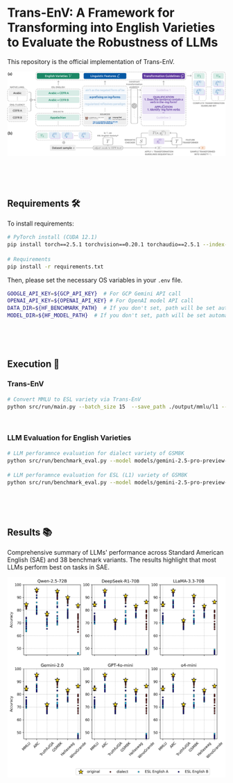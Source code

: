 # Trans-EnV: A Framework for Transforming into English Varieties to Evaluate the Robustness of LLMs
This repository is the official implementation of Trans-EnV.
<p align="center">
    <img src="docs/figs/figure1.png"/>
</p>

&nbsp;

&nbsp;



## Requirements 🛠️
To install requirements:
```bash
# PyTorch install (CUDA 12.1)
pip install torch==2.5.1 torchvision==0.20.1 torchaudio==2.5.1 --index-url https://download.pytorch.org/whl/cu121

# Requirements
pip install -r requirements.txt
```

Then, please set the necessary OS variables in your `.env` file.
```bash
GOOGLE_API_KEY=${GCP_API_KEY}  # For GCP Gemini API call
OPENAI_API_KEY=${OPENAI_API_KEY} # For OpenAI model API call
DATA_DIR=${HF_BENCHMARK_PATH}  # If you don't set, path will be set automatically `/home/${user}/.cache/huggingface`
MODEL_DIR=${HF_MODEL_PATH}  # If you don't set, path will be set automatically `/home/${user}/.cache/huggingface`
```

&nbsp;

&nbsp;


## Execution 🚀
### Trans-EnV
```bash
# Convert MMLU to ESL variety via Trans-EnV
python src/run/main.py --batch_size 15  --save_path ./output/mmlu/l1 --file_name A_arabic --l1 Arabic --task_name L1 --cefr_level A --port_num 6001 --dataset_name mmlu --model_name google/gemma-2-27b-it --tokenizer google/gemma-2-27b-it
```

&nbsp;

### LLM Evaluation for English Varieties
```bash
# LLM perforamnce evaluation for dialect variety of GSM8K
python src/run/benchmark_eval.py --model models/gemini-2.5-pro-preview-03-25 --data-path variety_examples/gsm8k/dialect/aave_rerun.csv --output-dir outputs

# LLM perforamnce evaluation for ESL (L1) variety of GSM8K
python src/run/benchmark_eval.py --model models/gemini-2.5-pro-preview-03-25 --data-path variety_examples/gsm8k/l1/A_arabic_rerun.csv --output-dir outputs
```

&nbsp;

&nbsp;


## Results 📚
Comprehensive summary of LLMs' performance across Standard American English (SAE) and 38 benchmark variants.
The results highlight that most LLMs perform best on tasks in SAE.
<p align="center">
    <img src="docs/figs/figure2.png"/>
</p>

&nbsp;